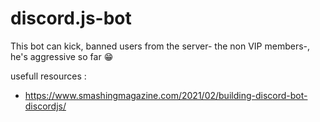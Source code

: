 # discord.js-bot

This bot can kick, banned users from the server- the non VIP members-, 
he's aggressive so far :grin:  



usefull resources :
- https://www.smashingmagazine.com/2021/02/building-discord-bot-discordjs/
